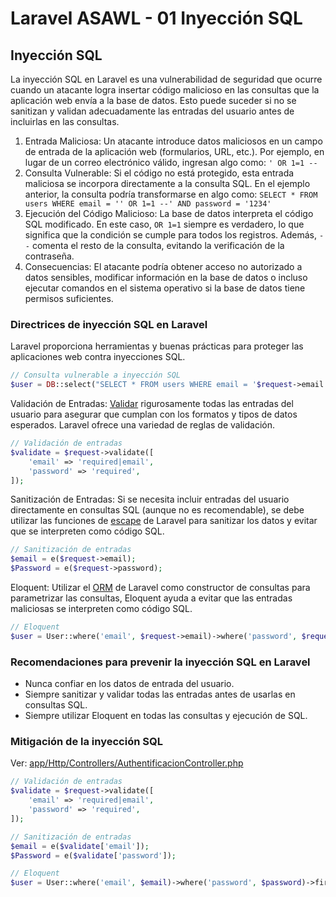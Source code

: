 # Laravel ASAWL - 01 Inyección SQL

##	Inyección SQL

La inyección SQL en Laravel es una vulnerabilidad de seguridad que ocurre cuando un atacante logra insertar código malicioso en las consultas que la aplicación web envía a la base de datos. Esto puede suceder si no se sanitizan y validan adecuadamente las entradas del usuario antes de incluirlas en las consultas.

1.	Entrada Maliciosa: Un atacante introduce datos maliciosos en un campo de entrada de la aplicación web (formularios, URL, etc.). Por ejemplo, en lugar de un correo electrónico válido, ingresan algo como: `' OR 1=1 --`
2.	Consulta Vulnerable: Si el código no está protegido, esta entrada maliciosa se incorpora directamente a la consulta SQL. En el ejemplo anterior, la consulta podría transformarse en algo como: `SELECT * FROM users WHERE email = '' OR 1=1 --' AND password = '1234'`
3.	Ejecución del Código Malicioso: La base de datos interpreta el código SQL modificado. En este caso, `OR 1=1` siempre es verdadero, lo que significa que la condición se cumple para todos los registros. Además, `--` comenta el resto de la consulta, evitando la verificación de la contraseña.
4.	Consecuencias: El atacante podría obtener acceso no autorizado a datos sensibles, modificar información en la base de datos o incluso ejecutar comandos en el sistema operativo si la base de datos tiene permisos suficientes.

###	Directrices de inyección SQL en Laravel

Laravel proporciona herramientas y buenas prácticas para proteger las aplicaciones web contra inyecciones SQL.

```php
// Consulta vulnerable a inyección SQL
$user = DB::select("SELECT * FROM users WHERE email = '$request->email' AND password = '$request->password'");
```

Validación de Entradas: [Validar](https://laravel.com/docs/11.x/validation) rigurosamente todas las entradas del usuario para asegurar que cumplan con los formatos y tipos de datos esperados. Laravel ofrece una variedad de reglas de validación.

```php
// Validación de entradas
$validate = $request->validate([
    'email' => 'required|email',
    'password' => 'required',
]);
```

Sanitización de Entradas: Si se necesita incluir entradas del usuario directamente en consultas SQL (aunque no es recomendable), se debe utilizar las funciones de [escape](https://laravel.com/docs/11.x/strings#method-e) de Laravel para sanitizar los datos  y evitar que se interpreten como código SQL.

```php
// Sanitización de entradas
$email = e($request->email);
$Password = e($request->password);
```

Eloquent: Utilizar el [ORM](https://laravel.com/docs/11.x/eloquent) de Laravel como constructor de consultas para parametrizar las consultas, Eloquent ayuda a evitar que las entradas maliciosas se interpreten como código SQL.

```php
// Eloquent
$user = User::where('email', $request->email)->where('password', $request->password)->first();
```

###	Recomendaciones para prevenir la inyección SQL en Laravel
-	Nunca confiar en los datos de entrada del usuario.
-	Siempre sanitizar y validar todas las entradas antes de usarlas en consultas SQL.
-	Siempre utilizar Eloquent en todas las consultas y ejecución de SQL.

### Mitigación de la inyección SQL

Ver: [app/Http/Controllers/AuthentificacionController.php](./app/Http/Controllers/AutheticationController.php)

```php
// Validación de entradas
$validate = $request->validate([
    'email' => 'required|email',
    'password' => 'required',
]);

// Sanitización de entradas
$email = e($validate['email']);
$Password = e($validate['password']);

// Eloquent
$user = User::where('email', $email)->where('password', $password)->first();
```
